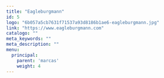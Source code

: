 ```yaml
---
title: "Eagleburgmann"
id: 5
logo: "6b057a5cb7631f71537a93d8186b1ae6-eagleburgmann.jpg"
link: "https://www.eagleburgmann.com"
catalogo: ""
meta_keywords: ""
meta_description: ""
menu:
  principal:
    parent: 'marcas'
    weight: 4
---
```

